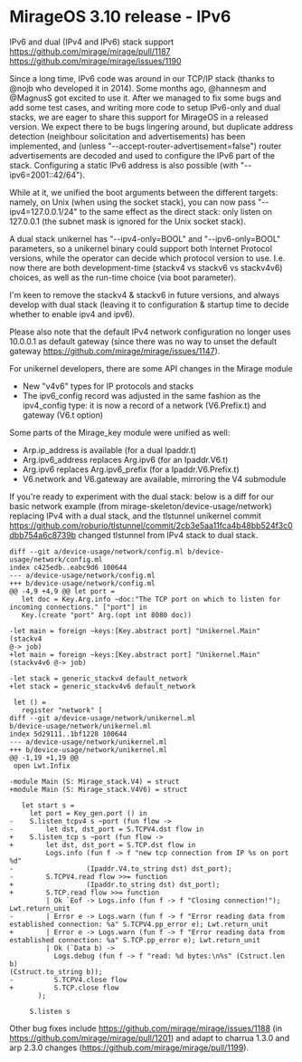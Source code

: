 # MirageOS 3.10 release - IPv6

IPv6 and dual (IPv4 and IPv6) stack support https://github.com/mirage/mirage/pull/1187 https://github.com/mirage/mirage/issues/1190

Since a long time, IPv6 code was around in our TCP/IP stack (thanks to @nojb who developed it in 2014). Some months ago, @hannesm and @MagnusS got excited to use it. After we managed to fix some bugs and add some test cases, and writing more code to setup IPv6-only and dual stacks, we are eager to share this support for MirageOS in a released version. We expect there to be bugs lingering around, but duplicate address detection (neighbour solicitation and advertisements) has been implemented, and (unless "--accept-router-advertisement=false") router advertisements are decoded and used to configure the IPv6 part of the stack. Configuring a static IPv6 address is also possible (with
"--ipv6=2001::42/64").

While at it, we unified the boot arguments between the different targets: namely, on Unix (when using the socket stack), you can now pass "--ipv4=127.0.0.1/24" to the same effect as the direct stack: only listen on 127.0.0.1 (the subnet mask is ignored for the Unix socket stack).

A dual stack unikernel has "--ipv4-only=BOOL" and "--ipv6-only=BOOL" parameters, so a unikernel binary could support both Internet Protocol versions, while the operator can decide which protocol version to use. I.e. now there are both development-time (stackv4 vs stackv6 vs stackv4v6) choices, as well as the run-time choice (via boot parameter).

I'm keen to remove the stackv4 & stackv6 in future versions, and always develop with dual stack (leaving it to configuration & startup time to decide whether to enable ipv4 and ipv6).

Please also note that the default IPv4 network configuration no longer uses 10.0.0.1 as default gateway (since there was no way to unset the default gateway https://github.com/mirage/mirage/issues/1147).

For unikernel developers, there are some API changes in the Mirage module
- New "v4v6" types for IP protocols and stacks
- The ipv6_config record was adjusted in the same fashion as the ipv4_config type: it is now a record of a network (V6.Prefix.t) and gateway (V6.t option)

Some parts of the Mirage_key module were unified as well:
- Arp.ip_address is available (for a dual Ipaddr.t)
- Arg.ipv6_address replaces Arg.ipv6 (for an Ipaddr.V6.t)
- Arg.ipv6 replaces Arg.ipv6_prefix (for a Ipaddr.V6.Prefix.t)
- V6.network and V6.gateway are available, mirroring the V4 submodule

If you're ready to experiment with the dual stack: below is a diff for our basic network example (from mirage-skeleton/device-usage/network) replacing IPv4 with a dual stack, and the tlstunnel unikernel commit
https://github.com/roburio/tlstunnel/commit/2cb3e5aa11fca4b48bb524f3c0dbb754a6c8739b
changed tlstunnel from IPv4 stack to dual stack.

```
diff --git a/device-usage/network/config.ml b/device-usage/network/config.ml
index c425edb..eabc9d6 100644
--- a/device-usage/network/config.ml
+++ b/device-usage/network/config.ml
@@ -4,9 +4,9 @@ let port =
   let doc = Key.Arg.info ~doc:"The TCP port on which to listen for
incoming connections." ["port"] in
   Key.(create "port" Arg.(opt int 8080 doc))

-let main = foreign ~keys:[Key.abstract port] "Unikernel.Main" (stackv4
@-> job)
+let main = foreign ~keys:[Key.abstract port] "Unikernel.Main"
(stackv4v6 @-> job)

-let stack = generic_stackv4 default_network
+let stack = generic_stackv4v6 default_network

 let () =
   register "network" [
diff --git a/device-usage/network/unikernel.ml
b/device-usage/network/unikernel.ml
index 5d29111..1bf1228 100644
--- a/device-usage/network/unikernel.ml
+++ b/device-usage/network/unikernel.ml
@@ -1,19 +1,19 @@
 open Lwt.Infix

-module Main (S: Mirage_stack.V4) = struct
+module Main (S: Mirage_stack.V4V6) = struct

   let start s =
     let port = Key_gen.port () in
-    S.listen_tcpv4 s ~port (fun flow ->
-        let dst, dst_port = S.TCPV4.dst flow in
+    S.listen_tcp s ~port (fun flow ->
+        let dst, dst_port = S.TCP.dst flow in
         Logs.info (fun f -> f "new tcp connection from IP %s on port %d"
-                  (Ipaddr.V4.to_string dst) dst_port);
-        S.TCPV4.read flow >>= function
+                  (Ipaddr.to_string dst) dst_port);
+        S.TCP.read flow >>= function
         | Ok `Eof -> Logs.info (fun f -> f "Closing connection!");
Lwt.return_unit
-        | Error e -> Logs.warn (fun f -> f "Error reading data from
established connection: %a" S.TCPV4.pp_error e); Lwt.return_unit
+        | Error e -> Logs.warn (fun f -> f "Error reading data from
established connection: %a" S.TCP.pp_error e); Lwt.return_unit
         | Ok (`Data b) ->
           Logs.debug (fun f -> f "read: %d bytes:\n%s" (Cstruct.len b)
(Cstruct.to_string b));
-          S.TCPV4.close flow
+          S.TCP.close flow
       );

     S.listen s
```

Other bug fixes include https://github.com/mirage/mirage/issues/1188 (in https://github.com/mirage/mirage/pull/1201) and adapt to charrua 1.3.0 and arp 2.3.0 changes (https://github.com/mirage/mirage/pull/1199).
